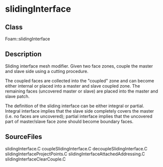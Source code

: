 # slidingInterface 
## Class
Foam::slidingInterface

## Description
Sliding interface mesh modifier.  Given two face zones, couple the
master and slave side using a cutting procedure.

The coupled faces are collected into the "coupled" zone and can become
either internal or placed into a master and slave coupled zone.  The
remaining faces (uncovered master or slave) are placed into the master
and slave patch.

The definition of the sliding interface can be either integral or partial.
Integral interface implies that the slave side completely covers
the master (i.e. no faces are uncovered); partial interface
implies that the uncovered part of master/slave face zone should
become boundary faces.

## SourceFiles
slidingInterface.C
coupleSlidingInterface.C
decoupleSlidingInterface.C
slidingInterfaceProjectPoints.C
slidingInterfaceAttachedAddressing.C
slidingInterfaceClearCouple.C

